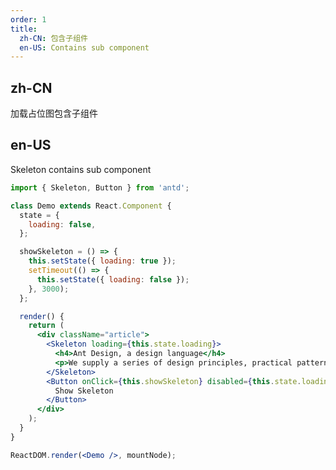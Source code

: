 ```yaml
---
order: 1
title:
  zh-CN: 包含子组件
  en-US: Contains sub component
---
```


## zh-CN

加载占位图包含子组件

## en-US

Skeleton contains sub component

````jsx
import { Skeleton, Button } from 'antd';

class Demo extends React.Component {
  state = {
    loading: false,
  };

  showSkeleton = () => {
    this.setState({ loading: true });
    setTimeout(() => {
      this.setState({ loading: false });
    }, 3000);
  };

  render() {
    return (
      <div className="article">
        <Skeleton loading={this.state.loading}>
          <h4>Ant Design, a design language</h4>
          <p>We supply a series of design principles, practical patterns and high quality design resources (Sketch and Axure), to help people create their product prototypes beautifully and efficiently.</p>
        </Skeleton>
        <Button onClick={this.showSkeleton} disabled={this.state.loading}>
          Show Skeleton
        </Button>
      </div>
    );
  }
}

ReactDOM.render(<Demo />, mountNode);
````

<style>
.article h4 {
  margin-bottom: 16px;
}
.article button {
  margin-top: 16px;
}
</style>

